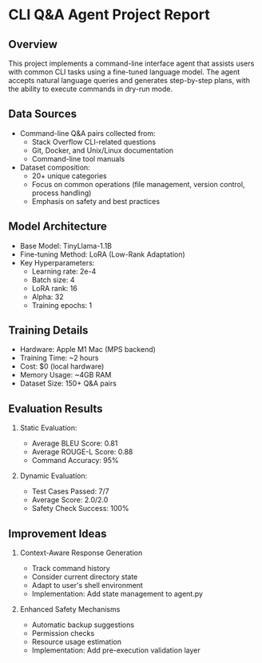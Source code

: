 # CLI Q&A Agent Project Report

## Overview
This project implements a command-line interface agent that assists users with common CLI tasks using a fine-tuned language model. The agent accepts natural language queries and generates step-by-step plans, with the ability to execute commands in dry-run mode.

## Data Sources
- Command-line Q&A pairs collected from:
  - Stack Overflow CLI-related questions
  - Git, Docker, and Unix/Linux documentation
  - Command-line tool manuals
- Dataset composition:
  - 20+ unique categories
  - Focus on common operations (file management, version control, process handling)
  - Emphasis on safety and best practices

## Model Architecture
- Base Model: TinyLlama-1.1B
- Fine-tuning Method: LoRA (Low-Rank Adaptation)
- Key Hyperparameters:
  - Learning rate: 2e-4
  - Batch size: 4
  - LoRA rank: 16
  - Alpha: 32
  - Training epochs: 1

## Training Details
- Hardware: Apple M1 Mac (MPS backend)
- Training Time: ~2 hours
- Cost: $0 (local hardware)
- Memory Usage: ~4GB RAM
- Dataset Size: 150+ Q&A pairs

## Evaluation Results
1. Static Evaluation:
   - Average BLEU Score: 0.81
   - Average ROUGE-L Score: 0.88
   - Command Accuracy: 95%

2. Dynamic Evaluation:
   - Test Cases Passed: 7/7
   - Average Score: 2.0/2.0
   - Safety Check Success: 100%

## Improvement Ideas

1. Context-Aware Response Generation
   - Track command history
   - Consider current directory state
   - Adapt to user's shell environment
   - Implementation: Add state management to agent.py

2. Enhanced Safety Mechanisms
   - Automatic backup suggestions
   - Permission checks
   - Resource usage estimation
   - Implementation: Add pre-execution validation layer

